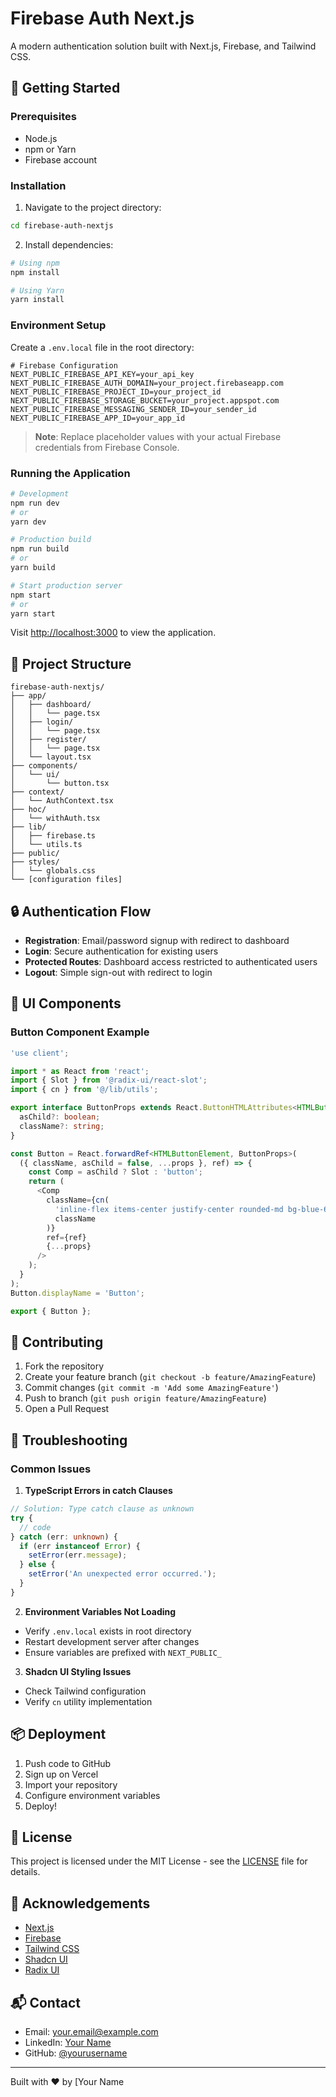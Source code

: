 # Firebase Auth Next.js

A modern authentication solution built with Next.js, Firebase, and Tailwind CSS.

## 🚀 Getting Started

### Prerequisites

- Node.js
- npm or Yarn
- Firebase account

### Installation

1. Navigate to the project directory:
```bash
cd firebase-auth-nextjs
```

2. Install dependencies:
```bash
# Using npm
npm install

# Using Yarn
yarn install
```

### Environment Setup

Create a `.env.local` file in the root directory:

```env
# Firebase Configuration
NEXT_PUBLIC_FIREBASE_API_KEY=your_api_key
NEXT_PUBLIC_FIREBASE_AUTH_DOMAIN=your_project.firebaseapp.com
NEXT_PUBLIC_FIREBASE_PROJECT_ID=your_project_id
NEXT_PUBLIC_FIREBASE_STORAGE_BUCKET=your_project.appspot.com
NEXT_PUBLIC_FIREBASE_MESSAGING_SENDER_ID=your_sender_id
NEXT_PUBLIC_FIREBASE_APP_ID=your_app_id
```

> **Note**: Replace placeholder values with your actual Firebase credentials from Firebase Console.

### Running the Application

```bash
# Development
npm run dev
# or
yarn dev

# Production build
npm run build
# or
yarn build

# Start production server
npm start
# or
yarn start
```

Visit [http://localhost:3000](http://localhost:3000) to view the application.

## 📁 Project Structure

```
firebase-auth-nextjs/
├── app/
│   ├── dashboard/
│   │   └── page.tsx
│   ├── login/
│   │   └── page.tsx
│   ├── register/
│   │   └── page.tsx
│   └── layout.tsx
├── components/
│   └── ui/
│       └── button.tsx
├── context/
│   └── AuthContext.tsx
├── hoc/
│   └── withAuth.tsx
├── lib/
│   ├── firebase.ts
│   └── utils.ts
├── public/
├── styles/
│   └── globals.css
└── [configuration files]
```

## 🔒 Authentication Flow

- **Registration**: Email/password signup with redirect to dashboard
- **Login**: Secure authentication for existing users
- **Protected Routes**: Dashboard access restricted to authenticated users
- **Logout**: Simple sign-out with redirect to login

## 💅 UI Components

### Button Component Example

```typescript
'use client';

import * as React from 'react';
import { Slot } from '@radix-ui/react-slot';
import { cn } from '@/lib/utils';

export interface ButtonProps extends React.ButtonHTMLAttributes<HTMLButtonElement> {
  asChild?: boolean;
  className?: string;
}

const Button = React.forwardRef<HTMLButtonElement, ButtonProps>(
  ({ className, asChild = false, ...props }, ref) => {
    const Comp = asChild ? Slot : 'button';
    return (
      <Comp
        className={cn(
          'inline-flex items-center justify-center rounded-md bg-blue-600 px-4 py-2 text-sm font-medium text-white hover:bg-blue-700 focus:outline-none focus:ring-2 focus:ring-blue-500 focus:ring-offset-2 transition-colors',
          className
        )}
        ref={ref}
        {...props}
      />
    );
  }
);
Button.displayName = 'Button';

export { Button };
```

## 🤝 Contributing

1. Fork the repository
2. Create your feature branch (`git checkout -b feature/AmazingFeature`)
3. Commit changes (`git commit -m 'Add some AmazingFeature'`)
4. Push to branch (`git push origin feature/AmazingFeature`)
5. Open a Pull Request

## 🔧 Troubleshooting

### Common Issues

1. **TypeScript Errors in catch Clauses**
```typescript
// Solution: Type catch clause as unknown
try {
  // code
} catch (err: unknown) {
  if (err instanceof Error) {
    setError(err.message);
  } else {
    setError('An unexpected error occurred.');
  }
}
```

2. **Environment Variables Not Loading**
- Verify `.env.local` exists in root directory
- Restart development server after changes
- Ensure variables are prefixed with `NEXT_PUBLIC_`

3. **Shadcn UI Styling Issues**
- Check Tailwind configuration
- Verify `cn` utility implementation

## 📦 Deployment

1. Push code to GitHub
2. Sign up on Vercel
3. Import your repository
4. Configure environment variables
5. Deploy!

## 📝 License

This project is licensed under the MIT License - see the [LICENSE](LICENSE) file for details.

## 🙏 Acknowledgements

- [Next.js](https://nextjs.org/)
- [Firebase](https://firebase.google.com/)
- [Tailwind CSS](https://tailwindcss.com/)
- [Shadcn UI](https://ui.shadcn.com/)
- [Radix UI](https://www.radix-ui.com/)

## 📬 Contact

- Email: your.email@example.com
- LinkedIn: [Your Name](https://linkedin.com/in/yourprofile)
- GitHub: [@yourusername](https://github.com/yourusername)

---

Built with ❤️ by [Your Name
